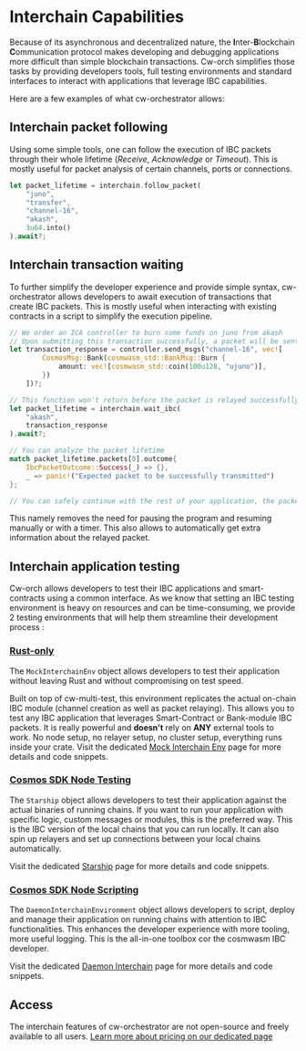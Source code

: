 # Interchain Capabilities

Because of its asynchronous and decentralized nature, the **I**nter-**B**lockchain **C**ommunication protocol makes developing and debugging applications more difficult than simple blockchain transactions. 
Cw-orch simplifies those tasks by providing developers tools, full testing environments and standard interfaces to interact with applications that leverage IBC capabilities. 

Here are a few examples of what cw-orchestrator allows: 

## Interchain packet following
Using some simple tools, one can follow the execution of IBC packets through their whole lifetime (*Receive*, *Acknowledge* or *Timeout*). 
This is mostly useful for packet analysis of certain channels, ports or connections. 

```rust
let packet_lifetime = interchain.follow_packet(
    "juno",
    "transfer",
    "channel-16",
    "akash",
    3u64.into()
).await?;
```

## Interchain transaction waiting
To further simplify the developer experience and provide simple syntax, cw-orchestrator allows developers to await execution of transactions that create IBC packets. 
This is mostly useful when interacting with existing contracts in a script to simplify the execution pipeline.

```rust
// We order an ICA controller to burn some funds on juno from akash
// Upon submitting this transaction successfully, a packet will be sent from akash to juno to trigger the ICA action
let transaction_response = controller.send_msgs("channel-16", vec![
        CosmosMsg::Bank(cosmwasm_std::BankMsg::Burn {
            amount: vec![cosmwasm_std::coin(100u128, "ujuno")],
        })
    ])?;

// This function won't return before the packet is relayed successfully or timeouts. 
let packet_lifetime = interchain.wait_ibc(
    "akash",
    transaction_response
).await?;

// You can analyze the packet lifetime
match packet_lifetime.packets[0].outcome{
    IbcPacketOutcome::Success(_) => {},
    _ => panic!("Expected packet to be successfully transmitted")
};

// You can safely continue with the rest of your application, the packet has been successfully relayed
```

This namely removes the need for pausing the program and resuming manually or with a timer.
This also allows to automatically get extra information about the relayed packet.

## Interchain application testing
Cw-orch allows developers to test their IBC applications and smart-contracts using a common interface. As we know that setting an IBC testing environment is heavy on resources and can be time-consuming, we provide 2 testing environments that will help them streamline their development process : 

### [Rust-only](./integrations/mock.md)

The `MockInterchainEnv` object allows developers to test their application without leaving Rust and without compromising on test speed. 

Built on top of cw-multi-test, this environment replicates the actual on-chain IBC module (channel creation as well as packet relaying). This allows you to test any IBC application that leverages Smart-Contract or Bank-module IBC packets. It is really powerful and **doesn't** rely on **ANY** external tools to work. No node setup, no relayer setup, no cluster setup, everything runs inside your crate. Visit the dedicated [Mock Interchain Env](./integrations/mock.md) page for more details and code snippets.


### [Cosmos SDK Node Testing](./integrations/daemon.md#for-testing)

The `Starship` object allows developers to test their application against the actual binaries of running chains. If you want to run your application with specific logic, custom messages or modules, this is the preferred way. This is the IBC version of the local chains that you can run locally. It can also spin up relayers and set up connections between your local chains automatically. 

Visit the dedicated [Starship](./integrations/daemon.md#for-testing) page for more details and code snippets.

### [Cosmos SDK Node Scripting](./integrations/daemon.md#scripting)

The `DaemonInterchainEnvironment` object allows developers to script, deploy and manage their application on running chains with attention to IBC functionalities. This enhances the developer experience with more tooling, more useful logging. This is the all-in-one toolbox cor the cosmwasm IBC developer. 

Visit the dedicated [Daemon Interchain](./integrations/daemon.md#scripting) page for more details and code snippets.



## Access

The interchain features of cw-orchestrator are not open-source and freely available to all users. [Learn more about pricing on our dedicated page ](https://abstract.money/orchestrator)